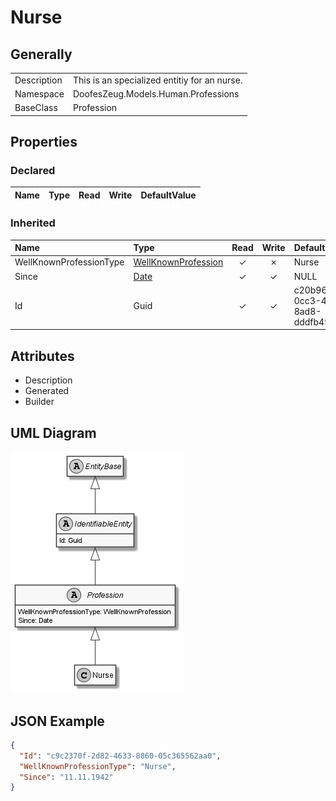 ﻿# Nurse

## Generally

|||
|:-|:-|
|Description|This is an specialized entitiy for an nurse.|
|Namespace|DoofesZeug.Models.Human.Professions|
|BaseClass|Profession|

## Properties

### Declared

|Name|Type|Read|Write|DefaultValue|
|:---|:---|:--:|:---:|:-----------|

### Inherited

|Name|Type|Read|Write|DefaultValue|
|:---|:---|:--:|:---:|:-----------|
|WellKnownProfessionType|[WellKnownProfession](../../Enumerations/DoofesZeug.Models.Human.Professions\WellKnownProfession.md)|&#x2713;|&#x2717;|Nurse|
|Since|[Date](../../Models/DoofesZeug.Models.DateAndTime\Date.md)|&#x2713;|&#x2713;|NULL|
|Id|Guid|&#x2713;|&#x2713;|c20b96c7-0cc3-463b-8ad8-dddfb495d7ab|

## Attributes

- Description
- Generated
- Builder

## UML Diagram

![Nurse.png](./Nurse.png "Nurse")

## JSON Example

```json
{
  "Id": "c9c2370f-2d82-4633-8860-05c365562aa0",
  "WellKnownProfessionType": "Nurse",
  "Since": "11.11.1942"
}
```

